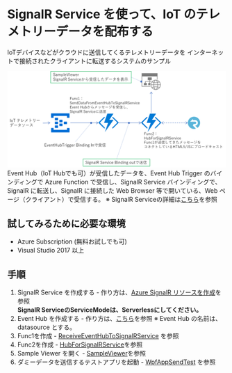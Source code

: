 # SignalR Service を使って、IoT のテレメトリーデータを配布する 
IoTデバイスなどがクラウドに送信してくるテレメトリーデータを インターネットで接続されたクライアントに転送するシステムのサンプル 

![Architecture](Media/EventHubSignalRFunctions.png) 
Event Hub（IoT Hubでも可）が受信したデータを、Event Hub Trigger のバインディングで Azure Function で受信し、SignalR Service バインディングで、SignalR に転送し、SignalR に接続した Web Browser 等で開いている、Web ページ（クライアント）で受信する。 
※ SignalR Serviceの詳細は[こちら](https://docs.microsoft.com/ja-jp/azure/azure-signalr/signalr-overview)を参照
## 試してみるために必要な環境 
- Azure Subscription (無料お試しでも可) 
- Visual Studio 2017 以上 
## 手順 
1. SignalR Service を作成する - 作り方は、[Azure SignalR リソースを作成](https://docs.microsoft.com/ja-jp/azure/azure-signalr/signalr-quickstart-dotnet-core#create-an-azure-signalr-resource)を参照  
**SignalR ServiceのServiceModeは、Serverlessにしてください。**
2. Event Hub を作成する - 作り方は、[こちら](https://docs.microsoft.com/ja-jp/azure/event-hubs/event-hubs-create)を参照 ※ Event Hub の名前は、datasource とする。 
3. Func1を作成 - [ReceiveEventHubToSignalRService](ReceiveEventHubToSignalRService.md) を参照 
4. Func2を作成 - [HubForSignalRService](HubForSignalRService.md)を参照 
5. Sample Viewer を開く - [SampleViewer](SampleViewer.md)を参照 
5. ダミーデータを送信するテストアプリを起動 - [WpfAppSendTest](WpfAppSendTest.md) を参照 